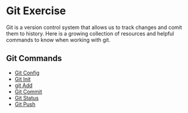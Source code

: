 # Git Exercise
Git is a version control system that allows us to track changes and comit them to history.
Here is a growing collection of resources and helpful commands to know when working with git.
## Git Commands
- [Git Config](./commands/config.md)
- [Git Init](./commands/Init.md)
- [git Add](./commands/add.md)
- [Git Commit](./commands/commit.md)
- [Git Status](./commands/status.md)
- [Git Push](./commands/push.md)